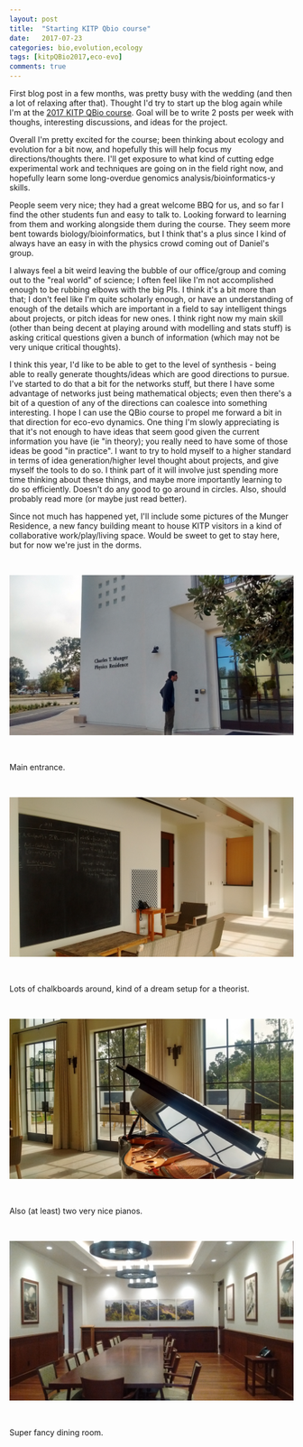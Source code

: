 ```yaml
---
layout: post
title:  "Starting KITP Qbio course"
date:   2017-07-23
categories: bio,evolution,ecology
tags: [kitpQBio2017,eco-evo]
comments: true
---
```


First blog post in a few months, was pretty busy with the wedding (and then a lot of relaxing after that). Thought I'd try
to start up the blog again while I'm at the [2017 KITP QBio course](https://www.kitp.ucsb.edu/qbio/2017-course-description).
Goal will be to write 2 posts per week with thoughs, interesting discussions, and ideas for the project.

Overall I'm pretty excited for the course; been thinking about ecology and evolution for a bit now, and hopefully this will
help focus my directions/thoughts there. I'll get exposure to what kind of cutting edge experimental work and
techniques are going on in the field right now, and hopefully learn some long-overdue genomics analysis/bioinformatics-y
skills.

People seem very nice; they had a great welcome BBQ for us, and so far I find the other students fun and easy to talk to.
Looking forward to learning from them and working alongside them during the course. They seem more bent towards
biology/bioinformatics, but I think that's a plus since I kind of always have an easy in with the physics crowd coming
out of Daniel's group.

I always feel a bit weird leaving the bubble of our office/group and coming out to the "real world" of science; I often feel
like I'm not accomplished enough to be rubbing elbows with the big PIs. I think it's a bit more than that; I don't feel
like I'm quite scholarly enough, or have an understanding of enough of the details which are important in a field to
say intelligent things about projects, or pitch ideas for new ones. I think right now my main skill (other than being
decent at playing around with modelling and stats stuff) is asking critical questions given a bunch of information
(which may not be very unique critical thoughts).

I think this year, I'd like to be able to get to the level of synthesis - being able to really generate
thoughts/ideas which are good directions to pursue. I've started to do that a bit for the networks stuff, but there
I have some advantage of networks just being mathematical objects; even then there's a bit of a question of any of the
directions can coalesce into something interesting. I hope I can use the QBio course to propel me forward a bit
in that direction for eco-evo dynamics. One thing I'm slowly appreciating is that it's not enough to have ideas that
seem good given the current information you have (ie "in theory); you really need to have some of those ideas be good
"in practice". I want to try to hold myself to a higher standard in terms of idea generation/higher level thought about
projects, and give myself the tools to do so. I think part of it will involve just spending more time thinking about these
things, and maybe more importantly learning to do so efficiently. Doesn't do any good to go around in circles. Also, should
probably read more (or maybe just read better).

Since not much has happened yet, I'll include some pictures of the Munger Residence, a new fancy building meant to house
KITP visitors in a kind of collaborative work/play/living space. Would be sweet to get to stay here, but for now we're just
in the dorms.

<br>

![Entrance](/images/entrance.jpg)

<br>

Main entrance.

<br>

![Interior board](/images/interior_board.jpg)

<br>

Lots of chalkboards around, kind of a dream setup for a theorist.

<br>

![Piano and boards](/images/piano_and_boards.jpg)

<br>

Also (at least) two very nice pianos.

<br>

![Dining room](/images/dining_room.jpg)

<br>

Super fancy dining room.

